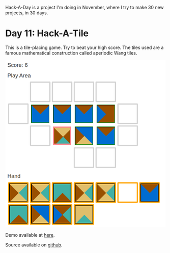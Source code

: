 Hack-A-Day is a project I'm doing in November, where I try to make 30 new projects, in 30 days.

# Day 11: Hack-A-Tile

This is a tile-placing game. Try to beat your high score. The tiles used are a famous mathematical construction called aperiodic Wang tiles.

![Screenshot](screenshot.png)

Demo available at [here](https://tilde.za3k.com/hackaday/tile).

Source available on [github](https://github.com/za3k/day11_tile).
